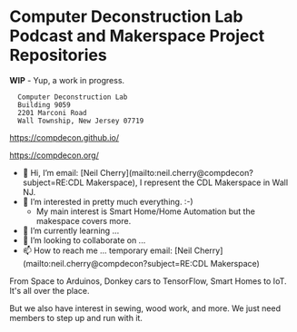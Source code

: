 # Computer Deconstruction Lab Podcast and Makerspace Project Repositories

**WIP** - Yup, a work in progress.
```
  Computer Deconstruction Lab
  Building 9059
  2201 Marconi Road
  Wall Township, New Jersey 07719
```

  https://compdecon.github.io/

  https://compdecon.org/

- 👋 Hi, I’m email: [Neil Cherry](mailto:neil.cherry@compdecon?subject=RE:CDL Makerspace), I represent the CDL Makerspace in Wall NJ.
- 👀 I’m interested in pretty much everything. :-)
  - My main interest is Smart Home/Home Automation but the makespace covers more.
- 🌱 I’m currently learning ...
- 💞️ I’m looking to collaborate on ...
- 📫 How to reach me ... temporary email: [Neil Cherry](mailto:neil.cherry@compdecon?subject=RE:CDL Makerspace)

From Space to Arduinos, Donkey cars to TensorFlow, Smart Homes to IoT. It's all over the place.

But we also have interest in sewing, wood work, and more. We just need members to step up and run with it.

<!---
compdecon/compdecon is a ✨ special ✨ repository because its `README.md` (this file) appears on your GitHub profile.
You can click the Preview link to take a look at your changes.

Doesn't seem to work. Image is transparent so might be an issue.

<div style="background-color: rgba(38,50,70,0.9);">
		<a href="http://compdecon.org/" title="Computer Deconstruction Laboratory"><img class="site-logo" src="http://compdecon.org/wp-content/uploads/2018/10/cdl_white_large.png" alt="Computer Deconstruction Laboratory"  /></a>
</div>

![alt text](http://compdecon.org/wp-content/uploads/2018/10/cdl_white_large.png "Computer Deconstruction Lab Logo")
--->

